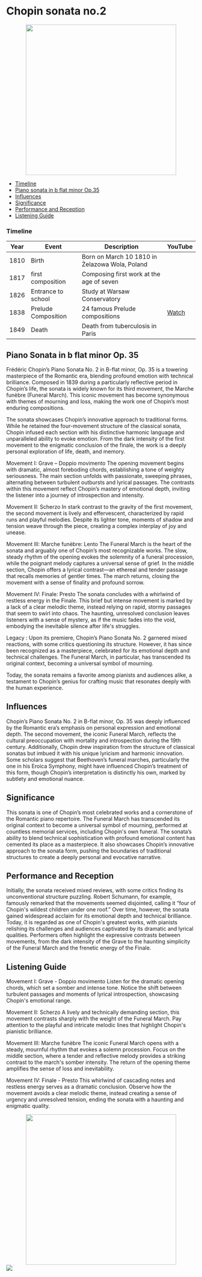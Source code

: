 # Chopin sonata no.2

<div align="center">
<img src="chopin.png" width="400" height="400">
</div>

- [Timeline](#timeline)
- [Piano sonata in b flat minor Op.35](#piano-sonata-in-b-flat-minor-op-35)
- [Influences](#influences)
- [Significance](#significance)
- [Performance and Reception](#performance-and-reception)
- [Listening Guide](#listening-guide)

### Timeline

|Year|Event      |Description                                             |YouTube|
|----|-------------------|------------------------------------------------|-------|
|1810|Birth              |Born on March 10 1810 in Żelazowa Wola, Poland  |       |
|1817|first composition  |Composing first work at the age of seven        |       |
|1826|Entrance to school |Study at Warsaw Conservatory                    |       |
|1838|Prelude Composition|24 famous Prelude compositions                  |[Watch](https://www.youtube.com/watch?v=SqXYIteAfNs)       |
|1849|Death              |Death from tuberculosis in Paris                |       |

## Piano Sonata in b flat minor Op. 35 

Frédéric Chopin’s Piano Sonata No. 2 in B-flat minor, Op. 35 is a towering masterpiece of the Romantic era, blending profound emotion with technical brilliance. Composed in 1839 during a particularly reflective period in Chopin’s life, the sonata is widely known for its third movement, the Marche funèbre (Funeral March). This iconic movement has become synonymous with themes of mourning and loss, making the work one of Chopin’s most enduring compositions.

The sonata showcases Chopin’s innovative approach to traditional forms. While he retained the four-movement structure of the classical sonata, Chopin infused each section with his distinctive harmonic language and unparalleled ability to evoke emotion. From the dark intensity of the first movement to the enigmatic conclusion of the finale, the work is a deeply personal exploration of life, death, and memory.

Movement I: Grave – Doppio movimento
The opening movement begins with dramatic, almost foreboding chords, establishing a tone of weighty seriousness. The main section unfolds with passionate, sweeping phrases, alternating between turbulent outbursts and lyrical passages. The contrasts within this movement reflect Chopin’s mastery of emotional depth, inviting the listener into a journey of introspection and intensity.

Movement II: Scherzo
In stark contrast to the gravity of the first movement, the second movement is lively and effervescent, characterized by rapid runs and playful melodies. Despite its lighter tone, moments of shadow and tension weave through the piece, creating a complex interplay of joy and unease.

Movement III: Marche funèbre: Lento
The Funeral March is the heart of the sonata and arguably one of Chopin’s most recognizable works. The slow, steady rhythm of the opening evokes the solemnity of a funeral procession, while the poignant melody captures a universal sense of grief. In the middle section, Chopin offers a lyrical contrast—an ethereal and tender passage that recalls memories of gentler times. The march returns, closing the movement with a sense of finality and profound sorrow.

Movement IV: Finale: Presto
The sonata concludes with a whirlwind of restless energy in the Finale. This brief but intense movement is marked by a lack of a clear melodic theme, instead relying on rapid, stormy passages that seem to swirl into chaos. The haunting, unresolved conclusion leaves listeners with a sense of mystery, as if the music fades into the void, embodying the inevitable silence after life's struggles.

Legacy : 
Upon its premiere, Chopin’s Piano Sonata No. 2 garnered mixed reactions, with some critics questioning its structure. However, it has since been recognized as a masterpiece, celebrated for its emotional depth and technical challenges. The Funeral March, in particular, has transcended its original context, becoming a universal symbol of mourning.

Today, the sonata remains a favorite among pianists and audiences alike, a testament to Chopin’s genius for crafting music that resonates deeply with the human experience.

## Influences

Chopin’s Piano Sonata No. 2 in B-flat minor, Op. 35 was deeply influenced by the Romantic era’s emphasis on personal expression and emotional depth. The second movement, the iconic Funeral March, reflects the cultural preoccupation with mortality and introspection during the 19th century. Additionally, Chopin drew inspiration from the structure of classical sonatas but imbued it with his unique lyricism and harmonic innovation. Some scholars suggest that Beethoven’s funeral marches, particularly the one in his Eroica Symphony, might have influenced Chopin’s treatment of this form, though Chopin’s interpretation is distinctly his own, marked by subtlety and emotional nuance.

## Significance
This sonata is one of Chopin’s most celebrated works and a cornerstone of the Romantic piano repertoire. The Funeral March has transcended its original context to become a universal symbol of mourning, performed at countless memorial services, including Chopin's own funeral. The sonata’s ability to blend technical sophistication with profound emotional content has cemented its place as a masterpiece. It also showcases Chopin’s innovative approach to the sonata form, pushing the boundaries of traditional structures to create a deeply personal and evocative narrative.

## Performance and Reception
Initially, the sonata received mixed reviews, with some critics finding its unconventional structure puzzling. Robert Schumann, for example, famously remarked that the movements seemed disjointed, calling it “four of Chopin's wildest children under one roof.” Over time, however, the sonata gained widespread acclaim for its emotional depth and technical brilliance. Today, it is regarded as one of Chopin's greatest works, with pianists relishing its challenges and audiences captivated by its dramatic and lyrical qualities. Performers often highlight the expressive contrasts between movements, from the dark intensity of the Grave to the haunting simplicity of the Funeral March and the frenetic energy of the Finale.

## Listening Guide
Movement I: Grave - Doppio movimento
Listen for the dramatic opening chords, which set a somber and intense tone.
Notice the shift between turbulent passages and moments of lyrical introspection, showcasing Chopin's emotional range.

Movement II: Scherzo
A lively and technically demanding section, this movement contrasts sharply with the weight of the Funeral March.
Pay attention to the playful and intricate melodic lines that highlight Chopin's pianistic brilliance.

Movement III: Marche funèbre
The iconic Funeral March opens with a steady, mournful rhythm that evokes a solemn procession.
Focus on the middle section, where a tender and reflective melody provides a striking contrast to the march's somber intensity.
The return of the opening theme amplifies the sense of loss and inevitability.

Movement IV: Finale - Presto
This whirlwind of cascading notes and restless energy serves as a dramatic conclusion.
Observe how the movement avoids a clear melodic theme, instead creating a sense of urgency and unresolved tension, ending the sonata with a haunting and enigmatic quality.

<div align="center">
<img src="Chopin2.png" width="400" height="400">
</div>

<img src="chopin_sonata.png">



